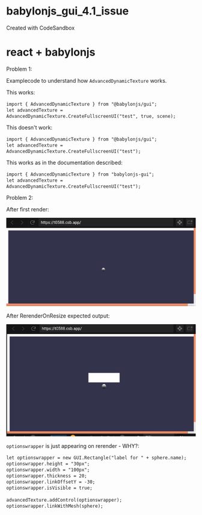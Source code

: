 # babylonjs_gui_4.1_issue
Created with CodeSandbox

# react + babylonjs

Problem 1:

Examplecode to understand how `AdvancedDynamicTexture` works.

This works:

    import { AdvancedDynamicTexture } from "@babylonjs/gui";
    let advancedTexture = AdvancedDynamicTexture.CreateFullscreenUI("test", true, scene);

This doesn't work:

    import { AdvancedDynamicTexture } from "@babylonjs/gui";
    let advancedTexture = AdvancedDynamicTexture.CreateFullscreenUI("test");

This works as in the documentation described:

    import { AdvancedDynamicTexture } from "babylonjs-gui";
    let advancedTexture = AdvancedDynamicTexture.CreateFullscreenUI("test");




Problem 2:

After first render:

![RerenderOnResize](https://github.com/fneitzel/babylonjs_gui_4.1_issue/blob/master/img/firstRender.png)

After RerenderOnResize expected output:

![RerenderOnResize](https://github.com/fneitzel/babylonjs_gui_4.1_issue/blob/master/img/RerenderOnResize.png)


`optionswrapper` is just appearing on rerender - WHY?:


    let optionswrapper = new GUI.Rectangle("label for " + sphere.name);
    optionswrapper.height = "30px";
    optionswrapper.width = "100px";
    optionswrapper.thickness = 20;
    optionswrapper.linkOffsetY = -30;
    optionswrapper.isVisible = true;

    advancedTexture.addControl(optionswrapper);
    optionswrapper.linkWithMesh(sphere);
